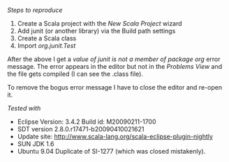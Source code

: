 *Steps to reproduce*

 1. Create a Scala project with the _New Scala Project_ wizard
 2. Add junit (or another library) via the Build path settings
 3. Create a Scala class
 4. Import _org.junit.Test_

After the above I get a *value of junit is not a member of package org* error message. The error appears in the editor but not in the _Problems View_ and the file gets compiled (I can see the .class file).

To remove the bogus error message I have to close the editor and re-open it.

*Tested with*

 * Eclipse Version: 3.4.2 Build id: M20090211-1700
 * SDT version 2.8.0.r17471-b20090410021621
 * Update site: http://www.scala-lang.org/scala-eclipse-plugin-nightly
 * SUN JDK 1.6
 * Ubuntu 9.04 
Duplicate of SI-1277 (which was closed mistakenly).
